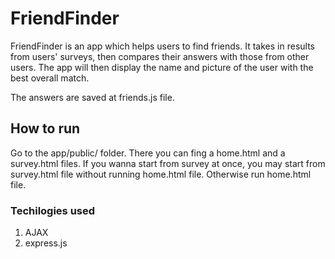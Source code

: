 # FriendFinder

FriendFinder is an app which helps users to find friends. It takes in results from  users' surveys, then compares their answers with those from other users. The app will then display the name and picture of the user with the best overall match.

The answers are saved at friends.js file. 

## How to run 

Go to the app/public/ folder. There you can fing a home.html and a survey.html files. If you wanna start from survey at once, you may start from survey.html file without running home.html file. Otherwise run home.html file.

### Techilogies used 

1. AJAX
2. express.js
